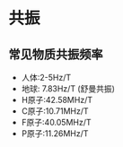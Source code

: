 # 共振

## 常见物质共振频率

- 人体:2-5Hz/T
- 地球: 7.83Hz/T (舒曼共振)
- H原子:42.58MHz/T
- C原子:10.71MHz/T
- F原子:40.05MHz/T
- P原子:11.26MHz/T
